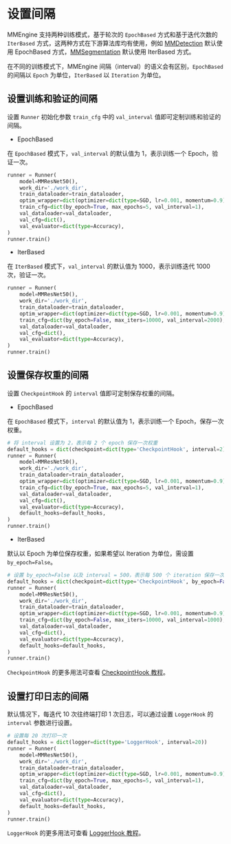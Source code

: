 # 设置间隔

MMEngine 支持两种训练模式，基于轮次的 `EpochBased` 方式和基于迭代次数的 `IterBased` 方式，这两种方式在下游算法库均有使用，例如 [MMDetection](https://github.com/open-mmlab/mmdetection) 默认使用 EpochBased 方式，[MMSegmentation](https://github.com/open-mmlab/mmsegmentation) 默认使用 IterBased 方式。

在不同的训练模式下，MMEngine 间隔（interval）的语义会有区别，`EpochBased` 的间隔以 `Epoch` 为单位，`IterBased` 以 `Iteration` 为单位。

## 设置训练和验证的间隔

设置 `Runner` 初始化参数 `train_cfg` 中的 `val_interval` 值即可定制训练和验证的间隔。

- EpochBased

在 `EpochBased` 模式下，`val_interval` 的默认值为 1，表示训练一个 Epoch，验证一次。

```python
runner = Runner(
    model=MMResNet50(),
    work_dir='./work_dir',
    train_dataloader=train_dataloader,
    optim_wrapper=dict(optimizer=dict(type=SGD, lr=0.001, momentum=0.9)),
    train_cfg=dict(by_epoch=True, max_epochs=5, val_interval=1),
    val_dataloader=val_dataloader,
    val_cfg=dict(),
    val_evaluator=dict(type=Accuracy),
)
runner.train()
```

- IterBased

在 `IterBased` 模式下，`val_interval` 的默认值为 1000，表示训练迭代 1000 次，验证一次。

```python
runner = Runner(
    model=MMResNet50(),
    work_dir='./work_dir',
    train_dataloader=train_dataloader,
    optim_wrapper=dict(optimizer=dict(type=SGD, lr=0.001, momentum=0.9)),
    train_cfg=dict(by_epoch=False, max_iters=10000, val_interval=2000),
    val_dataloader=val_dataloader,
    val_cfg=dict(),
    val_evaluator=dict(type=Accuracy),
)
runner.train()
```

## 设置保存权重的间隔

设置 `CheckpointHook` 的 `interval` 值即可定制保存权重的间隔。

- EpochBased

在 `EpochBased` 模式下，`interval` 的默认值为 1，表示训练一个 Epoch，保存一次权重。

```python
# 将 interval 设置为 2，表示每 2 个 epoch 保存一次权重
default_hooks = dict(checkpoint=dict(type='CheckpointHook', interval=2))
runner = Runner(
    model=MMResNet50(),
    work_dir='./work_dir',
    train_dataloader=train_dataloader,
    optim_wrapper=dict(optimizer=dict(type=SGD, lr=0.001, momentum=0.9)),
    train_cfg=dict(by_epoch=True, max_epochs=5, val_interval=1),
    val_dataloader=val_dataloader,
    val_cfg=dict(),
    val_evaluator=dict(type=Accuracy),
    default_hooks=default_hooks,
)
runner.train()
```

- IterBased

默认以 Epoch 为单位保存权重，如果希望以 Iteration 为单位，需设置 `by_epoch=False`。

```python
# 设置 by_epoch=False 以及 interval = 500，表示每 500 个 iteration 保存一次权重
default_hooks = dict(checkpoint=dict(type='CheckpointHook', by_epoch=False, interval=500))
runner = Runner(
    model=MMResNet50(),
    work_dir='./work_dir',
    train_dataloader=train_dataloader,
    optim_wrapper=dict(optimizer=dict(type=SGD, lr=0.001, momentum=0.9)),
    train_cfg=dict(by_epoch=False, max_iters=10000, val_interval=1000),
    val_dataloader=val_dataloader,
    val_cfg=dict(),
    val_evaluator=dict(type=Accuracy),
    default_hooks=default_hooks,
)
runner.train()
```

`CheckpointHook` 的更多用法可查看 [CheckpointHook 教程](../tutorials/hook.md#checkpointhook)。

## 设置打印日志的间隔

默认情况下，每迭代 10 次往终端打印 1 次日志，可以通过设置 `LoggerHook` 的 `interval` 参数进行设置。

```python
# 设置每 20 次打印一次
default_hooks = dict(logger=dict(type='LoggerHook', interval=20))
runner = Runner(
    model=MMResNet50(),
    work_dir='./work_dir',
    train_dataloader=train_dataloader,
    optim_wrapper=dict(optimizer=dict(type=SGD, lr=0.001, momentum=0.9)),
    train_cfg=dict(by_epoch=True, max_epochs=5, val_interval=1),
    val_dataloader=val_dataloader,
    val_cfg=dict(),
    val_evaluator=dict(type=Accuracy),
    default_hooks=default_hooks,
)
runner.train()
```

`LoggerHook` 的更多用法可查看 [LoggerHook 教程](../tutorials/hook.md#loggerhook)。
